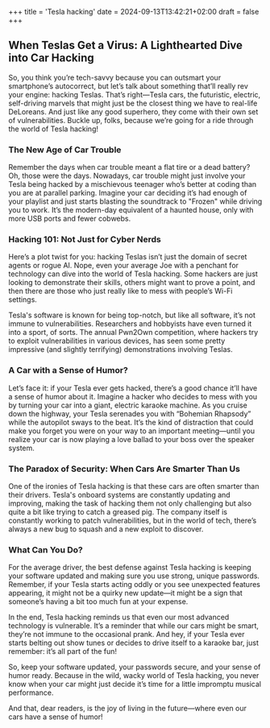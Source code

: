 +++
title = 'Tesla hacking'
date = 2024-09-13T13:42:21+02:00
draft = false
+++


## When Teslas Get a Virus: A Lighthearted Dive into Car Hacking

So, you think you’re tech-savvy because you can outsmart your smartphone’s autocorrect, but let’s talk about something that’ll really rev your engine: hacking Teslas. That’s right—Tesla cars, the futuristic, electric, self-driving marvels that might just be the closest thing we have to real-life DeLoreans. And just like any good superhero, they come with their own set of vulnerabilities. Buckle up, folks, because we’re going for a ride through the world of Tesla hacking!

### The New Age of Car Trouble

Remember the days when car trouble meant a flat tire or a dead battery? Oh, those were the days. Nowadays, car trouble might just involve your Tesla being hacked by a mischievous teenager who’s better at coding than you are at parallel parking. Imagine your car deciding it’s had enough of your playlist and just starts blasting the soundtrack to "Frozen" while driving you to work. It’s the modern-day equivalent of a haunted house, only with more USB ports and fewer cobwebs.

### Hacking 101: Not Just for Cyber Nerds

Here’s a plot twist for you: hacking Teslas isn’t just the domain of secret agents or rogue AI. Nope, even your average Joe with a penchant for technology can dive into the world of Tesla hacking. Some hackers are just looking to demonstrate their skills, others might want to prove a point, and then there are those who just really like to mess with people’s Wi-Fi settings.

Tesla's software is known for being top-notch, but like all software, it’s not immune to vulnerabilities. Researchers and hobbyists have even turned it into a sport, of sorts. The annual Pwn2Own competition, where hackers try to exploit vulnerabilities in various devices, has seen some pretty impressive (and slightly terrifying) demonstrations involving Teslas.

### A Car with a Sense of Humor?

Let’s face it: if your Tesla ever gets hacked, there’s a good chance it’ll have a sense of humor about it. Imagine a hacker who decides to mess with you by turning your car into a giant, electric karaoke machine. As you cruise down the highway, your Tesla serenades you with “Bohemian Rhapsody” while the autopilot sways to the beat. It’s the kind of distraction that could make you forget you were on your way to an important meeting—until you realize your car is now playing a love ballad to your boss over the speaker system.

### The Paradox of Security: When Cars Are Smarter Than Us

One of the ironies of Tesla hacking is that these cars are often smarter than their drivers. Tesla's onboard systems are constantly updating and improving, making the task of hacking them not only challenging but also quite a bit like trying to catch a greased pig. The company itself is constantly working to patch vulnerabilities, but in the world of tech, there’s always a new bug to squash and a new exploit to discover.

### What Can You Do?

For the average driver, the best defense against Tesla hacking is keeping your software updated and making sure you use strong, unique passwords. Remember, if your Tesla starts acting oddly or you see unexpected features appearing, it might not be a quirky new update—it might be a sign that someone’s having a bit too much fun at your expense.

In the end, Tesla hacking reminds us that even our most advanced technology is vulnerable. It’s a reminder that while our cars might be smart, they’re not immune to the occasional prank. And hey, if your Tesla ever starts belting out show tunes or decides to drive itself to a karaoke bar, just remember: it’s all part of the fun!

So, keep your software updated, your passwords secure, and your sense of humor ready. Because in the wild, wacky world of Tesla hacking, you never know when your car might just decide it’s time for a little impromptu musical performance.

And that, dear readers, is the joy of living in the future—where even our cars have a sense of humor!
